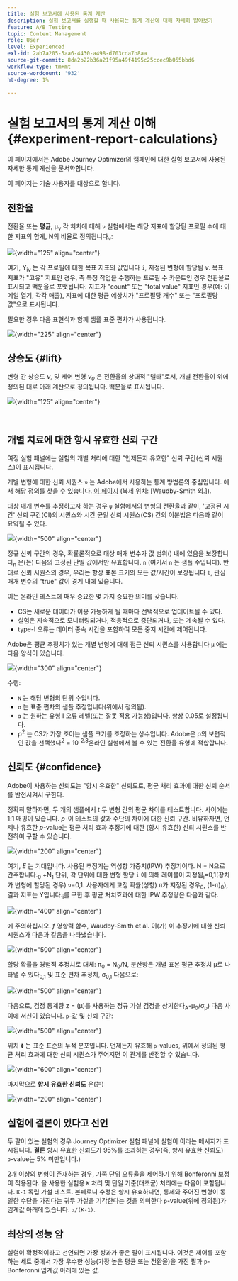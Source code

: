 ```yaml
---
title: 실험 보고서에 사용된 통계 계산
description: 실험 보고서를 실행할 때 사용되는 통계 계산에 대해 자세히 알아보기
feature: A/B Testing
topic: Content Management
role: User
level: Experienced
exl-id: 2ab7a205-5aa6-4430-a498-d703cda7b8aa
source-git-commit: 8da2b22b36a21f95a49f4195c25ccec9b055bbd6
workflow-type: tm+mt
source-wordcount: '932'
ht-degree: 1%

---
```


# 실험 보고서의 통계 계산 이해 {#experiment-report-calculations}

이 페이지에서는 Adobe Journey Optimizer의 캠페인에 대한 실험 보고서에 사용된 자세한 통계 계산을 문서화합니다.

이 페이지는 기술 사용자를 대상으로 합니다.

## 전환율

전환율 또는 **평균**, μ<sub>ν</sub> 각 처치에 대해 `ν` 실험에서는 해당 지표에 할당된 프로필 수에 대한 지표의 합계, N의 비율로 정의됩니다<sub>ν</sub>:

![](assets/statistical_1.png){width="125" align="center"}

여기, Y<sub>iν</sub> 는 각 프로필에 대한 목표 지표의 값입니다 `i`, 지정된 변형에 할당됨 *ν*. 목표 지표가 &quot;고유&quot; 지표인 경우, 즉 특정 작업을 수행하는 프로필 수 카운트인 경우 전환율로 표시되고 백분율로 포맷됩니다. 지표가 &quot;count&quot; 또는 &quot;total value&quot; 지표인 경우(예: 이메일 열기, 각각 매출), 지표에 대한 평균 예상치가 &quot;프로필당 개수&quot; 또는 &quot;프로필당 값&quot;으로 표시됩니다.

필요한 경우 다음 표현식과 함께 샘플 표준 편차가 사용됩니다.

![](assets/statistical_2.png){width="225" align="center"}

## 상승도 {#lift}

변형 간 상승도  *ν*, 및 제어 변형  *ν<sub>0</sub>* 은 전환율의 상대적 &quot;델타&quot;로서, 개별 전환율이 위에 정의된 대로 아래 계산으로 정의됩니다. 백분율로 표시됩니다.

![](assets/statistical_3.png){width="125" align="center"}

</br>

## 개별 치료에 대한 항시 유효한 신뢰 구간

여정 실험 패널에는 실험의 개별 처리에 대한 &quot;언제든지 유효한&quot; 신뢰 구간(신뢰 시퀀스)이 표시됩니다.

개별 변형에 대한 신뢰 시퀀스 `ν` 는 Adobe에서 사용하는 통계 방법론의 중심입니다. 에서 해당 정의를 찾을 수 있습니다. [이 페이지](https://doi.org/10.48550/arXiv.2103.06476) (복제 위치: [Waudby-Smith 외.]).

대상 매개 변수를 추정하고자 하는 경우 `ψ` 실험에서의 변형의 전환율과 같이, &#39;고정된 시간&#39; 신뢰 구간(CI)의 시퀀스와 시간 균일 신뢰 시퀀스(CS) 간의 이분법은 다음과 같이 요약될 수 있다.

![](assets/statistical_4.png){width="500" align="center"}

정규 신뢰 구간의 경우, 확률론적으로 대상 매개 변수가 값 범위() 내에 있음을 보장합니다<sub>n</sub> 은(는) 다음의 고정된 단일 값에서만 유효합니다. `n` (여기서 `n` 는 샘플 수입니다). 반대로 신뢰 시퀀스의 경우, 우리는 항상 표본 크기의 모든 값/시간이 보장됩니다 `t`, 관심 매개 변수의 &quot;true&quot; 값이 경계 내에 있습니다.

이는 온라인 테스트에 매우 중요한 몇 가지 중요한 의미를 갖습니다.

* CS는 새로운 데이터가 이용 가능하게 될 때마다 선택적으로 업데이트될 수 있다.
* 실험은 지속적으로 모니터링되거나, 적응적으로 중단되거나, 또는 계속될 수 있다.
* type-I 오류는 데이터 종속 시간을 포함하여 모든 중지 시간에 제어됩니다.

Adobe은 평균 추정치가 있는 개별 변형에 대해 점근 신뢰 시퀀스를 사용합니다 `μ` 에는 다음 양식이 있습니다.

![](assets/statistical_5.png){width="300" align="center"}

수행:

* `N` 는 해당 변형의 단위 수입니다.
* `σ` 는 표준 편차의 샘플 추정입니다(위에서 정의됨).
* `α` 는 원하는 유형 I 오류 레벨(또는 잘못 적용 가능성)입니다. 항상 0.05로 설정됩니다.
* ρ<sup>2</sup> 는 CS가 가장 조이는 샘플 크기를 조정하는 상수입니다. Adobe은 ρ의 보편적인 값을 선택했다<sup>2</sup> = 10<sup>-2.8</sup>온라인 실험에서 볼 수 있는 전환율 유형에 적합합니다.

## 신뢰도 {#confidence}

Adobe이 사용하는 신뢰도는 &quot;항시 유효한&quot; 신뢰도로, 평균 처리 효과에 대한 신뢰 순서를 반전시켜서 구한다.

정확히 말하자면, 두 개의 샘플에서 *t* 두 변형 간의 평균 차이를 테스트합니다. 사이에는 1:1 매핑이 있습니다. *p*-이 테스트의 값과 수단의 차이에 대한 신뢰 구간. 비유하자면, 언제나 유효한 *p*-value는 평균 처리 효과 추정기에 대한 (항시 유효한) 신뢰 시퀀스를 반전하여 구할 수 있습니다.

![](assets/statistical_6.png){width="200" align="center"}

여기, *E* 는 기대입니다. 사용된 추정기는 역성향 가중치(IPW) 추정기이다. N = N으로 간주합니다.<sub>0</sub> +N<sub>1</sub> 단위, 각 단위에 대한 변형 할당 `i` 에 의해 레이블이 지정됨<sub>i</sub>=0,1(장치가 변형에 할당된 경우) `ν`=0,1. 사용자에게 고정 확률(성향) π가 지정된 경우<sub>0</sub>, (1-π)<sub>0</sub>), 결과 지표는 Y입니다.<sub>i</sub>를 구한 후 평균 처치효과에 대한 IPW 추정량은 다음과 같다.

![](assets/statistical_12.png){width="400" align="center"}

에 주의하십시오. *f* 영향력 함수, Waudby-Smith et al. 이(가) 이 추정기에 대한 신뢰 시퀀스가 다음과 같음을 나타냈습니다.

![](assets/statistical_7.png){width="500" align="center"}

할당 확률을 경험적 추정치로 대체: π<sub>0</sub> = N<sub>0</sub>/N, 분산항은 개별 표본 평균 추정치 μ로 나타낼 수 있다<sub>0,1</sub> 및 표준 편차 추정치, σ<sub>0,1</sub> 다음으로:

![](assets/statistical_8.png){width="500" align="center"}

다음으로, 검정 통계량 z = (μ)를 사용하는 정규 가설 검정을 상기한다<sub>A</sub>-μ<sub>0</sub>/σ<sub>p</sub>) 다음 사이에 서신이 있습니다. `p`-값 및 신뢰 구간:

![](assets/statistical_9.png){width="500" align="center"}

위치 `Φ` 는 표준 표준의 누적 분포입니다. 언제든지 유효해 `p`-values, 위에서 정의된 평균 처리 효과에 대한 신뢰 시퀀스가 주어지면 이 관계를 반전할 수 있습니다.

![](assets/statistical_10.png){width="600" align="center"}

마지막으로 **항시 유효한 신뢰도** 은(는)

![](assets/statistical_11.png){width="200" align="center"}

## 실험에 결론이 있다고 선언

두 팔이 있는 실험의 경우 Journey Optimizer 실험 패널에 실험이 이라는 메시지가 표시됩니다. **결론** 항시 유효한 신뢰도가 95%를 초과하는 경우(즉, 항시 유효한 신뢰도) `p`-value는 5% 미만입니다.)

2개 이상의 변형이 존재하는 경우, 가족 단위 오류율을 제어하기 위해 Bonferonni 보정이 적용된다. 을 사용한 실험용 `K` 처리 및 단일 기준(대조군) 처리에는 다음이 포함됩니다. `K-1` 독립 가설 테스트. 본페로니 수정은 항시 유효하다면, 통제와 주어진 변형이 동일한 수단을 가진다는 귀무 가설을 기각한다는 것을 의미한다 `p`-value(위에 정의됨)가 임계값 아래에 있습니다. `α/(K-1)`.

## 최상의 성능 암

실험이 확정적이라고 선언되면 가장 성과가 좋은 팔이 표시됩니다. 이것은 제어를 포함하는 세트 중에서 가장 우수한 성능(가장 높은 평균 또는 전환율)을 가진 팔과 `p`-Bonferonni 임계값 아래에 있는 값.
